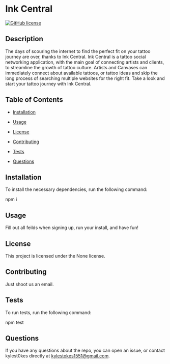 
# Ink Central
[![GitHub license](https://img.shields.io/badge/license-None-important.svg)](https://ink-central.herokuapp.com/)

## Description

The days of scouring the internet to find the perfect fit on your tattoo journey are over, thanks to Ink Central. Ink Central is a tattoo social networking application, with the main goal of connecting artists and clients, to streamline the growth of tattoo culture. Artists and Canvases can immediately connect about available tattoos, or tattoo ideas and skip the long process of searching multiple websites for the right fit. Take a look and start your tattoo journey with Ink Central.

## Table of Contents

* [Installation](#installation)

* [Usage](#usage)

* [License](#license)

* [Contributing](#contributing)

* [Tests](#tests)

* [Questions](#questions)

## Installation

To install the necessary dependencies, run the following command:

npm i

## Usage

Fill out all feilds when signing up, run your install, and have fun!

## License

This project is licensed under the None license.

## Contributing

Just shoot us an email.

## Tests

To run tests, run the following command:

npm test

## Questions

If you have any questions about the repo, you can open an issue, or contact kylest0kes directly at kylestokes1551@gmail.com.

